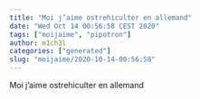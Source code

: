 ```yaml
---
title: "Moi j’aime ostrehiculter en allemand"
date: "Wed Oct 14 00:56:58 CEST 2020"
tags: ["moijaime", "pipotron"]
author: m1ch3l
categories: ["generated"]
slug: "moijaime/2020-10-14-00:56:58"
---
```


Moi j’aime ostrehiculter en allemand
